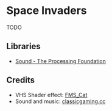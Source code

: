 # Space Invaders
TODO

## Libraries
- [Sound - The Processing Foundation](https://github.com/processing/processing-sound)

## Credits
- VHS Shader effect: [FMS_Cat](https://www.shadertoy.com/user/FMS_Cat)
- Sound and music: [classicgaming.cc](https://www.classicgaming.cc/classics/space-invaders/sounds)